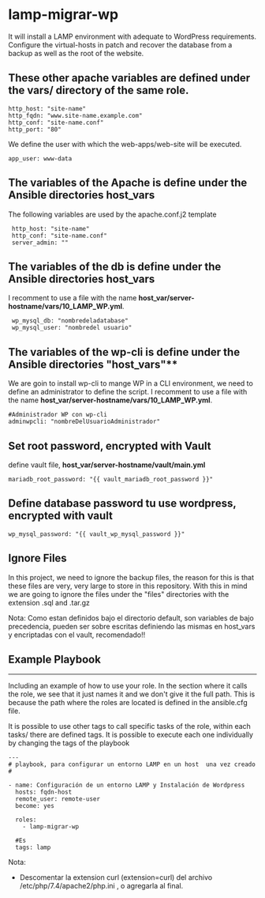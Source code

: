 # lamp-migrar-wp

It will install a LAMP environment with adequate to WordPress requirements. Configure the virtual-hosts in patch and recover the database from a backup as well as the root of the website.

## These other apache variables are defined under the **vars/** directory of the same role.

```
http_host: "site-name"
http_fqdn: "www.site-name.example.com"
http_conf: "site-name.conf"
http_port: "80"
```

We define the user with which the web-apps/web-site will be executed.

```
app_user: www-data
```

## The variables of the Apache is define under the Ansible directories **host_vars**

The following variables are used by the apache.conf.j2 template

```
 http_host: "site-name"
 http_conf: "site-name.conf"
 server_admin: ""
```

## The variables of the db is define under the Ansible directories **host_vars**

I recomment to use a file with the name **host_var/server-hostname/vars/10_LAMP_WP.yml**.

```
 wp_mysql_db: "nombredeladatabase"
 wp_mysql_user: "nombredel usuario"
```

## The variables of the wp-cli is define under the Ansible directories "host_vars"**

We are goin to install wp-cli to mange WP in a CLI environment, we need to define an administrator to define the script.
I recomment to use a file with the name **host_var/server-hostname/vars/10_LAMP_WP.yml**.

```
#Administrador WP con wp-cli
adminwpcli: "nombreDelUsuarioAdministrador"
```

## Set root password, encrypted with Vault
define vault file, **host_var/server-hostname/vault/main.yml**

```
mariadb_root_password: "{{ vault_mariadb_root_password }}"
```

## Define database password tu use wordpress, encrypted with vault

```
wp_mysql_password: "{{ vault_wp_mysql_password }}"
``` 

## Ignore Files

In this project, we need to ignore the backup files, the reason for this is that these files are very, very large to store in this repository. With this in mind we are going to ignore the files under the "files" directories with the extension .sql and .tar.gz

Nota: Como estan definidos bajo el directorio default, son variables de bajo precedencia, pueden ser sobre escritas definiendo las mismas en host_vars y encriptadas con el vault, recomendado!! 


## Example Playbook
----------------

Including an example of how to use your role. In the section where it calls the role, we see that it just names it and we don't give it the full path. This is because the path where the roles are located is defined in the ansible.cfg file.

It is possible to use other tags to call specific tasks of the role, within each tasks/ there are defined tags. It is possible to execute each one individually by changing the tags of the playbook


```
---
# playbook, para configurar un entorno LAMP en un host  una vez creado
#

- name: Configuración de un entorno LAMP y Instalación de Wordpress
  hosts: fqdn-host
  remote_user: remote-user
  become: yes

  roles:
    - lamp-migrar-wp  

  #Es 
  tags: lamp
```


Nota:
- Descomentar la extension curl (extension=curl) del archivo /etc/php/7.4/apache2/php.ini , o agregarla al final.